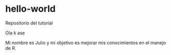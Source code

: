 # hello-world
Repositorio del tutorial

Ola k ase

Mi nombre es Julio y mi objetivo es mejorar mis conocimientos en el manejo de R.
